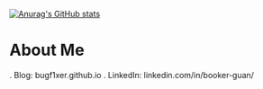 [![Anurag's GitHub stats](https://github-readme-stats.vercel.app/api?username=Bugf1xer)](https://github.com/anuraghazra/github-readme-stats)

# About Me
. Blog: bugf1xer.github.io
. LinkedIn: linkedin.com/in/booker-guan/
